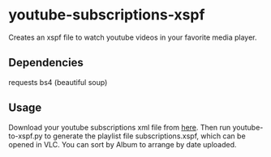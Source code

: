 # youtube-subscriptions-xspf

Creates an xspf file to watch youtube videos in your favorite media player. 

## Dependencies
requests
bs4 (beautiful soup)

## Usage
Download your youtube subscriptions xml file from [here](https://www.youtube.com/subscription_manager).
Then run youtube-to-xspf.py to generate the playlist file subscriptions.xspf, which can be opened in VLC.
You can sort by Album to arrange by date uploaded.

